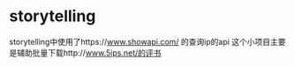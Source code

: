 # storytelling
storytelling中使用了https://www.showapi.com/ 的查询ip的api
这个小项目主要是辅助批量下载http://www.5ips.net/的评书
